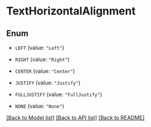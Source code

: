 
# TextHorizontalAlignment


## Enum


* `LEFT` (value: `"Left"`)

* `RIGHT` (value: `"Right"`)

* `CENTER` (value: `"Center"`)

* `JUSTIFY` (value: `"Justify"`)

* `FULLJUSTIFY` (value: `"FullJustify"`)

* `NONE` (value: `"None"`)


[[Back to Model list]](../../README.md#documentation-for-models) [[Back to API list]](../../README.md#documentation-for-api-endpoints) [[Back to README]](../../README.md)


